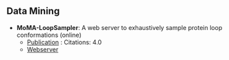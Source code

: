 ## Data Mining
- **MoMA-LoopSampler**: A web server to exhaustively sample protein loop conformations (online)
	- [Publication](https://doi.org/10.1093/bioinformatics/btab584) : Citations: 4.0
	- [Webserver](https://moma.laas.fr/applications/LoopSampler/)
